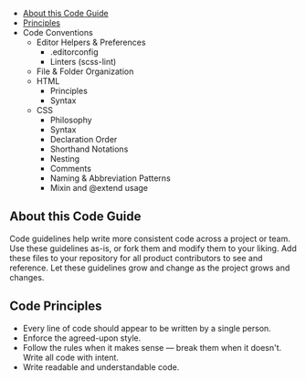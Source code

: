 * [About this Code Guide](#about)
* [Principles](#principles)
* Code Conventions
  * Editor Helpers & Preferences
    * .editorconfig
    * Linters (scss-lint)
  * File & Folder Organization
  * HTML
    * Principles
    * Syntax
  * CSS
    * Philosophy
    * Syntax
    * Declaration Order
    * Shorthand Notations
    * Nesting
    * Comments
    * Naming & Abbreviation Patterns
    * Mixin and @extend usage
  
<a name="about"></a>
## About this Code Guide

Code guidelines  help write more consistent code across a project or team. 
Use these guidelines as-is, or fork them and modify them to your liking.
Add these files to your repository for all product contributors to see and reference. 
Let these guidelines grow and change as the project grows and changes.

<a name="principles"></a>
## Code Principles
* Every line of code should appear to be written by a single person.
* Enforce the agreed-upon style. 
* Follow the rules when it makes sense — break them when it doesn't. Write all code with intent.
* Write readable and understandable code.



